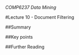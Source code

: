 *COMP6237 Data Mining*

#Lecture 10 - Document Filtering

##Summary

##Key points

##Further Reading
